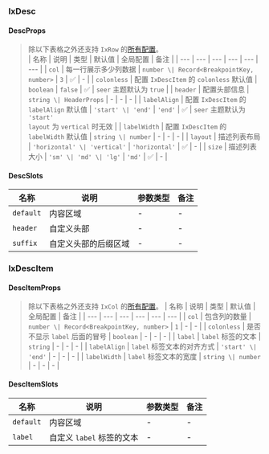 ### IxDesc

#### DescProps

> 除以下表格之外还支持 `IxRow` 的[所有配置](/components/grid/zh?tab=api#RowProps)。  
| 名称 | 说明 | 类型  | 默认值 | 全局配置 | 备注 |
| --- | --- | --- | --- | --- | --- |
| `col` | 每一行展示多少列数据 | `number \| Record<BreakpointKey, number>` | `3` | ✅ | - |
| `colonless` | 配置 `IxDescItem` 的 `colonless` 默认值 | `boolean` | `false` | ✅ | `seer` 主题默认为 `true` |
| `header` | 配置头部信息 | `string \| HeaderProps` | - | - | - |
| `labelAlign` | 配置 `IxDescItem` 的 `labelAlign` 默认值 | `'start' \| 'end'` | `'end'` | ✅ | `seer` 主题默认为 `'start'` <br/> `layout` 为 `vertical` 时无效  |
| `labelWidth` | 配置 `IxDescItem` 的 `labelWidth` 默认值 | `string \| number` | - | - | - |
| `layout` | 描述列表布局 | `'horizontal' \| 'vertical'` | `'horizontal'` | ✅ | - |
| `size` | 描述列表大小 | `'sm' \| 'md' \| 'lg'` | `'md'` | ✅ | - |

#### DescSlots

| 名称 | 说明 | 参数类型 | 备注 |
| --- | --- | --- | --- |
| `default` | 内容区域 | - | - |
| `header` | 自定义头部 | - | - |
| `suffix` | 自定义头部的后缀区域 | - | - |

### IxDescItem

#### DescItemProps

> 除以下表格之外还支持 `IxCol` 的[所有配置](/components/grid/zh?tab=api#ColProps)。
| 名称 | 说明 | 类型  | 默认值 | 全局配置 | 备注 |
| --- | --- | --- | --- | --- | --- |
| `col` | 包含列的数量 | `number \| Record<BreakpointKey, number>` | `1` | - | - |
| `colonless` | 是否不显示 `label` 后面的冒号 | `boolean` | - | - | - |
| `label` | `label` 标签的文本 | `string` | - | - | - |
| `labelAlign` | `label` 标签文本的对齐方式 | `'start' \| 'end'` | - | - | - |
| `labelWidth` | `label` 标签文本的宽度 | `string \| number` | - | - | - |

#### DescItemSlots

| 名称 | 说明 | 参数类型 | 备注 |
| --- | --- | --- | --- |
| `default` | 内容区域 | - | - |
| `label` | 自定义 `label` 标签的文本 | - | - |
